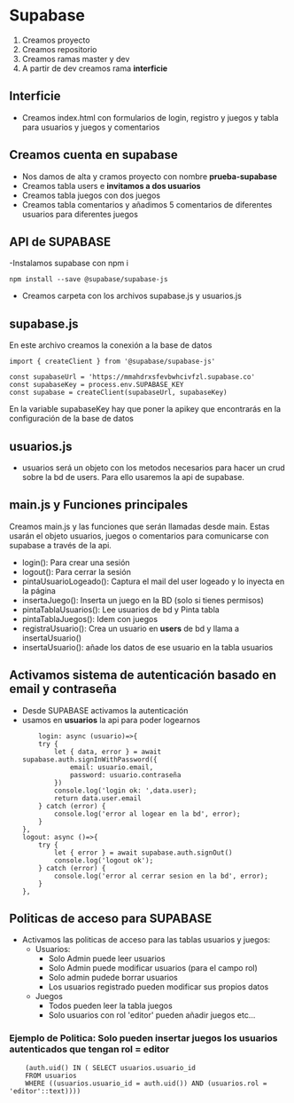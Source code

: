 # Supabase
1. Creamos proyecto
2. Creamos repositorio
3. Creamos ramas master y dev
4. A partir de dev creamos rama **interficie**

## Interficie
- Creamos index.html con formularios de login, registro y juegos  y tabla para usuarios y juegos y comentarios

## Creamos cuenta en supabase
- Nos damos de alta y cramos proyecto con nombre **prueba-supabase**
- Creamos tabla users e **invitamos a dos usuarios**
- Creamos tabla juegos con dos juegos
- Creamos tabla comentarios y añadimos 5 comentarios de diferentes usuarios para diferentes juegos

## API de SUPABASE
-Instalamos supabase con npm i 
```
npm install --save @supabase/supabase-js

```
- Creamos carpeta con los archivos supabase.js y usuarios.js
## supabase.js
En este archivo creamos la conexión a la base de datos
```
import { createClient } from '@supabase/supabase-js'

const supabaseUrl = 'https://mmahdrxsfevbwhcivfzl.supabase.co'
const supabaseKey = process.env.SUPABASE_KEY
const supabase = createClient(supabaseUrl, supabaseKey)
```
En la variable supabaseKey hay que poner la apikey que encontrarás en la configuración de la base de datos

## usuarios.js
- usuarios será un objeto con los metodos necesarios para hacer un crud sobre la bd de users. Para ello usaremos la api de supabase. 

## main.js y Funciones principales
Creamos main.js y las funciones que serán llamadas desde main. Estas usarán el objeto usuarios, juegos o comentarios para comunicarse con supabase a través de la api.

  - login(): Para crear una sesión
  - logout(): Para cerrar la sesión
  - pintaUsuarioLogeado(): Captura el mail del user logeado y lo inyecta en la página
  - insertaJuego(): Inserta un juego en la BD (solo si tienes permisos) 
  - pintaTablaUsuarios(): Lee usuarios de bd y Pinta tabla
  - pintaTablaJuegos(): Idem con juegos
  - registraUsuario(): Crea un usuario en **users** de bd y llama a insertaUsuario()
  - insertaUsuario(): añade los datos de ese usuario en la tabla usuarios

## Activamos sistema de autenticación basado en email y contraseña
- Desde SUPABASE activamos la autenticación
- usamos en **usuarios** la api para poder logearnos
    ```
        login: async (usuario)=>{
        try {
            let { data, error } = await supabase.auth.signInWithPassword({
                email: usuario.email,
                password: usuario.contraseña
            })
            console.log('login ok: ',data.user);
            return data.user.email
        } catch (error) {
            console.log('error al logear en la bd', error);
        }
    },
    logout: async ()=>{
        try {
            let { error } = await supabase.auth.signOut()
            console.log('logout ok');
        } catch (error) {
            console.log('error al cerrar sesion en la bd', error);
        }
    },
    ```
## Politicas de acceso para SUPABASE
- Activamos las politicas de acceso para las tablas usuarios y juegos:
  - Usuarios: 
    - Solo Admin puede leer usuarios
    - Solo Admin puede modificar usuarios (para el campo rol)
    - Solo admin pudede borrar usuarios
    - Los usuarios registrado pueden modificar sus propios datos
  - Juegos
    - Todos pueden leer la tabla juegos
    - Solo usuarios con rol 'editor' pueden añadir juegos
etc...


### Ejemplo de Politica: Solo pueden insertar juegos los usuarios autenticados que tengan rol = editor

```
    (auth.uid() IN ( SELECT usuarios.usuario_id
    FROM usuarios
    WHERE ((usuarios.usuario_id = auth.uid()) AND (usuarios.rol = 'editor'::text)))) 
```